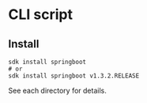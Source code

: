 # CLI script

## Install

```
sdk install springboot
# or
sdk install springboot v1.3.2.RELEASE
```

See each directory for details.
